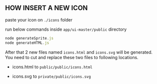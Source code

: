 ## HOW INSERT A NEW ICON

paste your icon on `./icons` folder

run below commands inside `app/ui-master/public` directory

```js
node generateSprite.js
node generateHTML.js
```


After that 2 new files named `icons.html` and `icons.svg` will be generated. You need to cut and replace these two files to following locations.

- icons.html to `public/public/icons.html`

- icons.svg to `private/public/icons.svg`
